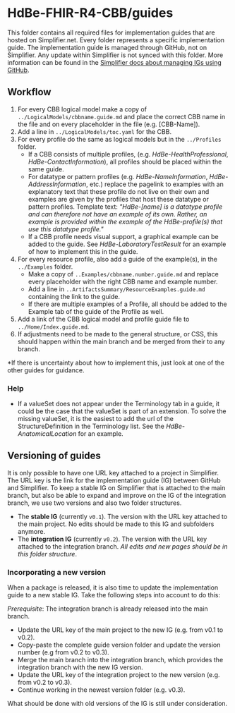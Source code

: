 # HdBe-FHIR-R4-CBB/guides
This folder contains all required files for implementation guides that are hosted on Simplifier.net. Every folder represents a specific implementation guide. The implementation guide is managed through GitHub, not on Simplifier. Any update within Simplifier is not synced with this folder. More information can be found in the [Simplifier docs about managing IGs using GitHub](https://docs.fire.ly/projects/Simplifier/simplifierIGeditor.html#manage-your-ig-using-github).

## Workflow
1. For every CBB logical model make a copy of `../LogicalModels/cbbname.guide.md` and place the correct CBB name in the file and on every placeholder in the file (e.g. [CBB-Name]).
2. Add a line in `../LogicalModels/toc.yaml` for the CBB.
3. For every profile do the same as logical models but in the `../Profiles` folder. 
    - If a CBB consists of multiple profiles, (e.g. _HdBe-HealthProfessional_, _HdBe-ContactInformation_), all profiles should be placed within the same guide. 
    - For datatype or pattern profiles (e.g. _HdBe-NameInformation_, _HdBe-AddressInformation_, etc.) replace the pagelink to examples with an explanatory text that these profile do not live on their own and examples are given by the profiles that host these datatype or pattern profiles. Template text: _"HdBe-[name] is a datatype profile and can therefore not have an example of its own. Rather, an example is provided within the example of the HdBe-profile(s) that use this datatype profile."_ 
    - If a CBB profile needs visual support, a graphical example can be added to the guide. See _HdBe-LaboratoryTestResult_ for an example of how to implement this in the guide. 
4. For every resource profile, also add a guide of the example(s), in the `../Examples` folder. 
    - Make a copy of `..Examples/cbbname.number.guide.md` and replace every placeholder with the right CBB name and example number.
    - Add a line in `..ArtifactsSummary/ResourceExamples.guide.md` containing the link to the guide.
    - If there are multiple examples of a Profile, all should be added to the Example tab of the guide of the Profile as well. 
5. Add a link of the CBB logical model and profile guide file to `../Home/Index.guide.md`. 
6. If adjustments need to be made to the general structure, or CSS, this should happen within the main branch and be merged from their to any branch. 

*If there is uncertainty about how to implement this, just look at one of the other guides for guidance.

### Help
- If a valueSet does not appear under the Terminology tab in a guide, it could be the case that the valueSet is part of an extension. To solve the missing valueSet, it is the easiest to add the url of the StructureDefinition in the Terminology list. See the _HdBe-AnatomicalLocation_ for an example.

## Versioning of guides
It is only possible to have one URL key attached to a project in Simplifier. The URL key is the link for the implementation guide (IG) between GitHub and Simplifier. To keep a stable IG on Simplifier that is attached to the main branch, but also be able to expand and improve on the IG of the integration branch, we use two versions and also two folder structures. 

- The **stable IG** (currently `v0.1`). The version with the URL key attached to the main project. No edits should be made to this IG and subfolders anymore. 
- The **integration IG** (currently `v0.2`). The version with the URL key attached to the integration branch. *All edits and new pages should be in this folder structure*.

### Incorporating a new version
When a package is released, it is also time to update the implementation guide to a new stable IG. Take the following steps into account to do this:

*Prerequisite*: The integration branch is already released into the main branch.
- Update the URL key of the main project to the new IG (e.g. from v0.1 to v0.2).
- Copy-paste the complete guide version folder and update the version number (e.g from v0.2 to v0.3). 
- Merge the main branch into the integration branch, which provides the integration branch with the new IG version.
- Update the URL key of the integration project to the new version (e.g. from v0.2 to v0.3).
- Continue working in the newest version folder (e.g. v0.3).

What should be done with old versions of the IG is still under consideration.